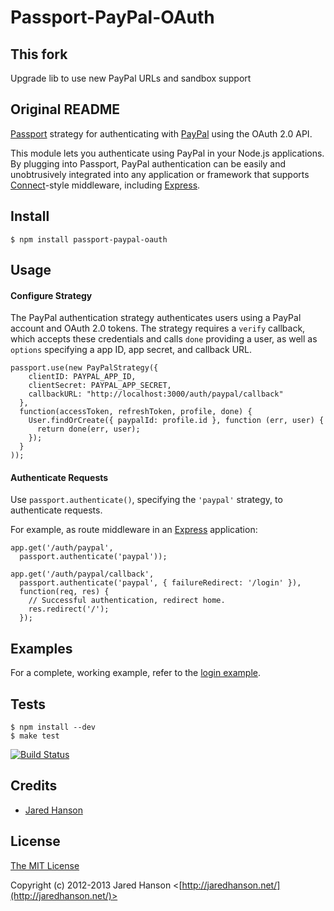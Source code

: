 # Passport-PayPal-OAuth

## This fork
Upgrade lib to use new PayPal URLs and sandbox support

## Original README

[Passport](http://passportjs.org/) strategy for authenticating with [PayPal](http://www.paypal.com/)
using the OAuth 2.0 API.

This module lets you authenticate using PayPal in your Node.js applications.
By plugging into Passport, PayPal authentication can be easily and
unobtrusively integrated into any application or framework that supports
[Connect](http://www.senchalabs.org/connect/)-style middleware, including
[Express](http://expressjs.com/).

## Install

    $ npm install passport-paypal-oauth

## Usage

#### Configure Strategy

The PayPal authentication strategy authenticates users using a PayPal
account and OAuth 2.0 tokens.  The strategy requires a `verify` callback, which
accepts these credentials and calls `done` providing a user, as well as
`options` specifying a app ID, app secret, and callback URL.

    passport.use(new PayPalStrategy({
        clientID: PAYPAL_APP_ID,
        clientSecret: PAYPAL_APP_SECRET,
        callbackURL: "http://localhost:3000/auth/paypal/callback"
      },
      function(accessToken, refreshToken, profile, done) {
        User.findOrCreate({ paypalId: profile.id }, function (err, user) {
          return done(err, user);
        });
      }
    ));

#### Authenticate Requests

Use `passport.authenticate()`, specifying the `'paypal'` strategy, to
authenticate requests.

For example, as route middleware in an [Express](http://expressjs.com/)
application:

    app.get('/auth/paypal',
      passport.authenticate('paypal'));

    app.get('/auth/paypal/callback', 
      passport.authenticate('paypal', { failureRedirect: '/login' }),
      function(req, res) {
        // Successful authentication, redirect home.
        res.redirect('/');
      });

## Examples

For a complete, working example, refer to the [login example](https://github.com/jaredhanson/passport-paypal-oauth/tree/master/examples/login).

## Tests

    $ npm install --dev
    $ make test

[![Build Status](https://secure.travis-ci.org/jaredhanson/passport-paypal-oauth.png)](http://travis-ci.org/jaredhanson/passport-paypal-oauth)

## Credits

  - [Jared Hanson](http://github.com/jaredhanson)

## License

[The MIT License](http://opensource.org/licenses/MIT)

Copyright (c) 2012-2013 Jared Hanson <[http://jaredhanson.net/](http://jaredhanson.net/)>
